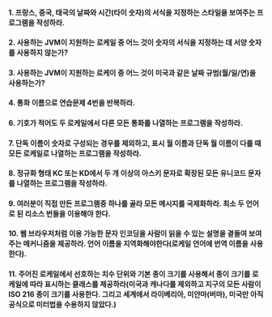 #### 1. 프랑스, 중국, 태국의 날짜와 시간(타이 숫자)의 서식을 지정하는 스타일을 보여주는 프로그램을 작성하라.

#### 2. 사용하는 JVM이 지원하는 로케일 중 어느 것이 숫자의 서식을 지정하는 데 서양 숫자를 사용하지 않는가?

#### 3. 사용하는 JVM이 지원하는 로케이 중 어느 것이 미국과 같은 날짜 규범(월/일/연)을 사용하는가?

#### 4. 통화 이름으로 연습문제 4번을 반복하라.

#### 6. 기호가 적어도 두 로케일에서 다른 모든 통화를 나열하는 프로그램을 작성하라.

#### 7. 단독 이름이 숫자로 구성되는 경우를 제외하고, 표시 월 이름과 단독 월 이름이 다를 때 모든 로케일로 나열하는 프로그램을 작성하라.

#### 8. 정규화 형태 KC 또는 KD에서 두 개 이상의 아스키 문자로 확장된 모든 유니코드 문자를 나열하는 프로그램을 작성하라.

#### 9. 여러분이 직접 만든 프로그램중 하나를 골라 모든 메시지를 국제화하라. 최소 두 언어로 된 리소스 번들을 이용해야 한다.

#### 10. 웹 브라우저처럼 이용 가능한 문자 인코딩을 사람이 읽을 수 있는 설명을 곁들여 보여주는 메커니즘을 제공하라. 언어 이름을 지역화해야한다(로케일 언어에 번역 이름을 사용한다).

#### 11. 주어진 로케일에서 선호하는 치수 단위와 기본 종이 크기를 사용해서 종이 크기를 로케일에 따라 표시하는 클래스를 제공하라(미국과 캐나다를 제외하고 지구의 모든 사람이 ISO 216 종이 크기를 사용한다. 그리고 세계에서 라이베리아, 미얀마(버마), 미국만 아직 공식으로 미터법을 수용하지 않았다.)





